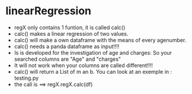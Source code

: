 # linearRegression

- regX only contains 1 funtion, it is called calc()
- calc() makes a linear regression of two values.
- calc() will make a own dataframe with the means of every agenumber.
- calc() needs a panda dataframe as input!!!!
- Is is developed for the investigation of age and charges: So your searched columns are "Age" and "charges"
- It will not work when your columns are called different!!!!
- calc() will return a List of m an b. You can look at an exemple in : testing.py
- the call is ==> regX.regX.calc(df)

